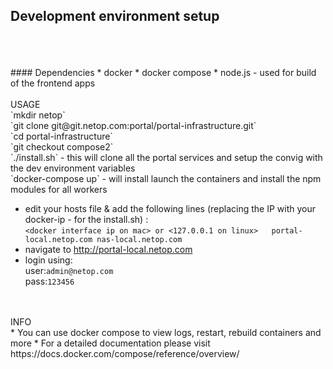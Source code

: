 ## Development environment setup  
<br>
<br>
<br>
#### Dependencies
* docker
* docker compose
* node.js - used for build of the frontend apps
<br><br>
USAGE
<br>
`mkdir netop` <br>
`git clone git@git.netop.com:portal/portal-infrastructure.git`   <br>
`cd portal-infrastructure` <br>
`git checkout compose2` <br>
`./install.sh` - this will clone all the portal services and setup the convig with the dev environment variables <br>
`docker-compose up` - will install launch the containers and install the npm modules for all workers <br>

* edit your hosts file & add the following lines (replacing the IP with your docker-ip - <param2> for the install.sh) :  
`<docker interface ip on mac> or <127.0.0.1 on linux>	portal-local.netop.com nas-local.netop.com`
* navigate to http://portal-local.netop.com
* login using:  
user:`admin@netop.com`  
pass:`123456`


<br>
<br>
INFO <br>
* You can use docker compose to view logs, restart, rebuild containers and more
* For a detailed documentation please visit https://docs.docker.com/compose/reference/overview/
<br><br>
